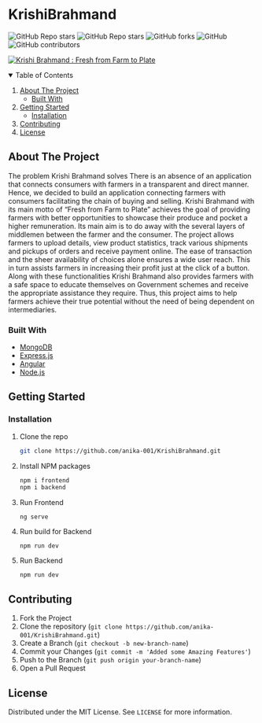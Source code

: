 
# KrishiBrahmand

![GitHub Repo stars](https://img.shields.io/github/stars/anika-001/KrishiBrahmand?style=for-the-badge)
![GitHub Repo stars](https://img.shields.io/github/stars/anika-001/KrishiBrahmand?color=%2300ff00&style=for-the-badge)
![GitHub forks](https://img.shields.io/github/forks/anika-001/KrishiBrahmand?style=for-the-badge)
![GitHub](https://img.shields.io/github/license/anika-001/KrishiBrahMand?color=%23ffff00&style=for-the-badge)
![GitHub contributors](https://img.shields.io/github/contributors/anika-001/KrishiBrahmand?color=%00b3b3&style=for-the-badge)

[![Krishi Brahmand : Fresh from Farm to Plate](http://img.youtube.com/vi/E6Qo4B_lS84/0.jpg)](http://www.youtube.com/watch?v=E6Qo4B_lS84 "Krishi Brahmand : Fresh from Farm to Plate")

<!-- TABLE OF CONTENTS -->
<details open="open">
  <summary>Table of Contents</summary>
  <ol>
    <li>
      <a href="#about-the-project">About The Project</a>
      <ul>
        <li><a href="#built-with">Built With</a></li>
      </ul>
    </li>
    <li>
      <a href="#getting-started">Getting Started</a>
      <ul>
        <li><a href="#installation">Installation</a></li>
      </ul>
    </li>
    <li><a href="#contributing">Contributing</a></li>
    <li><a href="#license">License</a></li>
  </ol>
</details>

<!-- ABOUT THE PROJECT -->
## About The Project


The problem Krishi Brahmand solves
There is an absence of an application that connects consumers with farmers in a transparent and direct manner. Hence, we decided to build an application connecting farmers with consumers facilitating the chain of buying and selling.
Krishi Brahmand with its main motto of “Fresh from Farm to Plate” achieves the goal of providing farmers with better opportunities to showcase their produce and pocket a higher remuneration. Its main aim is to do away with the several layers of middlemen between the farmer and the consumer. The project allows farmers to upload details, view product statistics, track various shipments and pickups of orders and receive payment online.
The ease of transaction and the sheer availability of choices alone ensures a wide user reach. This in turn assists farmers in increasing their profit just at the click of a button. Along with these functionalities Krishi Brahmand also provides farmers with a safe space to educate themselves on Government schemes and receive the appropriate assistance they require.
Thus, this project aims to help farmers achieve their true potential without the need of being dependent on intermediaries.

### Built With

* [MongoDB](https://www.mongodb.com/cloud/atlas/lp/try2-in?utm_source=google&utm_campaign=gs_apac_india_search_core_brand_atlas_desktop&utm_term=mongodb&utm_medium=cpc_paid_search&utm_ad=e&utm_ad_campaign_id=12212624347&gclid=Cj0KCQjwse-DBhC7ARIsAI8YcWJdrpDGwUuJfqeQfiaMAsLLV8SbNuTAjjZSK61kcUZpO8DT9yjoEeYaAqS4EALw_wcB)
* [Express.js](https://expressjs.com/)
* [Angular](https://angular.io/)
* [Node.js](https://nodejs.org/en/)


<!-- GETTING STARTED -->
## Getting Started

### Installation

1. Clone the repo
   ```sh
   git clone https://github.com/anika-001/KrishiBrahmand.git
   ```
2. Install NPM packages
   ```sh
   npm i frontend
   npm i backend
   ```
3. Run Frontend
   ```
   ng serve
   ```
4. Run build for Backend
   ```
   npm run dev
   ```
5. Run Backend
   ```
   npm run dev
   ```
   
<!-- CONTRIBUTING -->
## Contributing

1. Fork the Project
2. Clone the repository (`git clone https://github.com/anika-001/KrishiBrahmand.git`)
3. Create a Branch (`git checkout -b new-branch-name`)
4. Commit your Changes (`git commit -m 'Added some Amazing Features'`)
5. Push to the Branch (`git push origin your-branch-name`)
6. Open a Pull Request

<!-- LICENSE -->
## License

Distributed under the MIT License. See `LICENSE` for more information.




